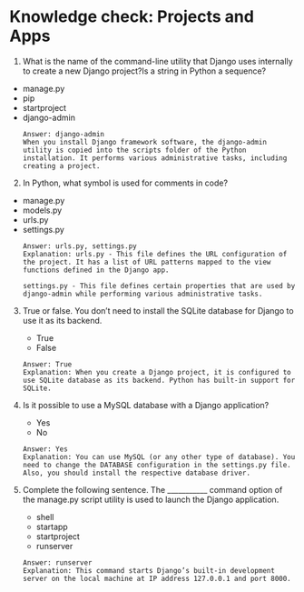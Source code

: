 # Knowledge check: Projects and Apps

1. What is the name of the command-line utility that Django uses internally to create a new Django project?Is a string in Python a sequence?

- manage.py
- pip
- startproject
- django-admin
   ```
   Answer: django-admin
   When you install Django framework software, the django-admin utility is copied into the scripts folder of the Python installation. It performs various administrative tasks, including creating a project.
   ```

2. In Python, what symbol is used for comments in code?

- manage.py
- models.py
- urls.py
- settings.py
   ```
   Answer: urls.py, settings.py
   Explanation: urls.py - This file defines the URL configuration of the project. It has a list of URL patterns mapped to the view functions defined in the Django app.

   settings.py - This file defines certain properties that are used by django-admin while performing various administrative tasks.

   ```

3. True or false. You don’t need to install the SQLite database for Django to use it as its backend. 

   - True
   - False
   
   ```
   Answer: True
   Explanation: When you create a Django project, it is configured to use SQLite database as its backend. Python has built-in support for SQLite.
   ```

4. Is it possible to use a MySQL database with a Django application? 
   - Yes
   - No
   ```
   Answer: Yes
   Explanation: You can use MySQL (or any other type of database). You need to change the DATABASE configuration in the settings.py file. Also, you should install the respective database driver.
   ```

5. Complete the following sentence. The ___________ command option of the manage.py script utility is used to launch the Django application.
   - shell
   - startapp
   - startproject
   - runserver
   ```
   Answer: runserver
   Explanation: This command starts Django’s built-in development server on the local machine at IP address 127.0.0.1 and port 8000.
   ```

